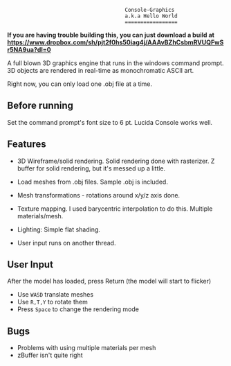                                           Console-Graphics
                                          a.k.a Hello World
                                          =================

**If you are having trouble building this, you can just download a build at                                           <https://www.dropbox.com/sh/pjt2f0hs50iag4j/AAAvBZhCsbmRVUQFwSr5NA9ua?dl=0>**

A full blown 3D graphics engine that runs in the windows command prompt. 
3D objects are rendered in real-time as monochromatic ASCII art.

Right now, you can only load one .obj file at a time. 

## Before running

Set the command prompt's font size to 6 pt. Lucida Console works well.

## Features

 - 3D Wireframe/solid rendering. Solid rendering done with rasterizer. Z buffer for solid rendering, but it's messed up a little.

 - Load meshes from .obj files. Sample .obj is included.

 - Mesh transformations - rotations around x/y/z axis done.

 - Texture mapping. I used barycentric interpolation to do this. Multiple materials/mesh.

 - Lighting: Simple flat shading.

 - User input runs on another thread.

## User Input

After the model has loaded, press Return (the model will start to flicker)

 - Use `WASD` translate meshes
 - Use `R,T,Y` to rotate them
 - Press `Space` to change the rendering mode

## Bugs

 - Problems with using multiple materials per mesh
 - zBuffer isn't quite right
